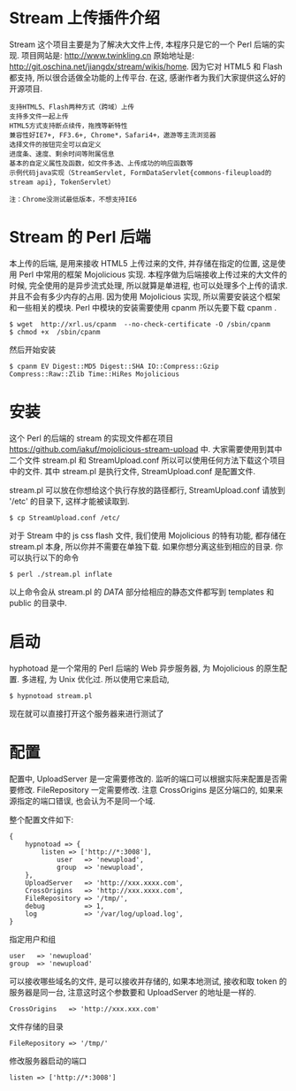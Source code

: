# Stream 上传插件介绍

Stream 这个项目主要是为了解决大文件上传, 本程序只是它的一个 Perl 后端的实现. 项目网站是: http://www.twinkling.cn 原始地址是: http://git.oschina.net/jiangdx/stream/wikis/home.
因为它对 HTML5 和 Flash 都支持, 所以很合适做全功能的上传平台. 在这, 感谢作者为我们大家提供这么好的开源项目.

    支持HTML5、Flash两种方式（跨域）上传
    支持多文件一起上传
    HTML5方式支持断点续传，拖拽等新特性
    兼容性好IE7+, FF3.6+, Chrome*，Safari4+，遨游等主流浏览器
    选择文件的按钮完全可以自定义
    进度条、速度、剩余时间等附属信息
    基本的自定义属性及函数，如文件多选、上传成功的响应函数等
    示例代码java实现（StreamServlet, FormDataServlet{commons-fileupload的stream api}, TokenServlet）
    
    注：Chrome没测试最低版本，不想支持IE6

# Stream 的 Perl 后端 

本上传的后端, 是用来接收 HTML5 上传过来的文件, 并存储在指定的位置, 这是使用 Perl 中常用的框架 Mojolicious 实现. 本程序做为后端接收上传过来的大文件的时候, 完全使用的是异步流式处理, 所以就算是单进程, 也可以处理多个上传的请求. 并且不会有多少内存的占用.
因为使用 Mojolicious 实现, 所以需要安装这个框架和一些相关的模块. Perl 中模块的安装需要使用 cpanm 所以先要下载 cpanm .

    $ wget  http://xrl.us/cpanm  --no-check-certificate -O /sbin/cpanm
    $ chmod +x  /sbin/cpanm 

然后开始安装

    $ cpanm EV Digest::MD5 Digest::SHA IO::Compress::Gzip Compress::Raw::Zlib Time::HiRes Mojolicious


# 安装

这个 Perl 的后端的 stream 的实现文件都在项目 https://github.com/iakuf/mojolicious-stream-upload 中. 大家需要使用到其中二个文件 stream.pl 和 StreamUpload.conf
所以可以使用任何方法下载这个项目中的文件. 其中 stream.pl 是执行文件, StreamUpload.conf 是配置文件.

stream.pl 可以放在你想给这个执行存放的路径都行, StreamUpload.conf 请放到 '/etc' 的目录下, 这样才能被读取到.

    $ cp StreamUpload.conf /etc/

对于 Stream 中的 js css flash 文件, 我们使用 Mojolicious 的特有功能, 都存储在 stream.pl 本身, 所以你并不需要在单独下载. 如果你想分离这些到相应的目录. 你可以执行以下的命令

    $ perl ./stream.pl inflate

以上命令会从 stream.pl 的 _DATA_ 部分给相应的静态文件都写到 templates 和 public 的目录中.

# 启动

hyphotoad 是一个常用的 Perl 后端的 Web 异步服务器, 为 Mojolicious 的原生配置. 多进程, 为 Unix 优化过. 所以使用它来启动, 

    $ hypnotoad stream.pl 

现在就可以直接打开这个服务器来进行测试了

# 配置

配置中, UploadServer 是一定需要修改的. 监听的端口可以根据实际来配置是否需要修改. FileRepository 一定需要修改. 注意 CrossOrigins 是区分端口的, 如果来源指定的端口错误, 也会认为不是同一个域.

整个配置文件如下:

    {
        hypnotoad => {
            listen => ['http://*:3008'],
                user   => 'newupload',
                group  => 'newupload',
        },
        UploadServer   => 'http://xxx.xxxx.com',
        CrossOrigins   => 'http://xxx.xxxx.com',
        FileRepository => '/tmp/',
        debug          => 1,
        log            => '/var/log/upload.log',
    }

指定用户和组

    user   => 'newupload'
    group  => 'newupload'

可以接收哪些域名的文件, 是可以接收并存储的, 如果本地测试, 接收和取 token 的服务器是同一台, 注意这时这个参数要和 UploadServer 的地址是一样的. 

    CrossOrigins   => 'http://xxx.xxx.com'

文件存储的目录

    FileRepository => '/tmp/'

修改服务器启动的端口

    listen => ['http://*:3008']

